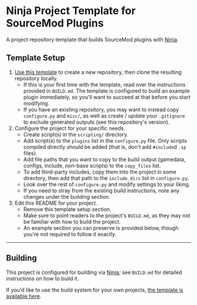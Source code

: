 # Ninja Project Template for SourceMod Plugins

A project repository template that builds SourceMod plugins with [Ninja][].

## Template Setup

1. [Use this template][] to create a new repository, then clone the resulting repository
locally.
    - If this is your first time with the template, read over the instructions provided in
    `BUILD.md`.  The template is configured to build an example plugin immediately, so you'll
    want to succeed at that before you start modifying.
    - If you have an existing repository, you may want to instead copy `configure.py` and
    `misc/`, as well as create / update your `.gitignore` to exclude generated outputs
    (see this repository's version).
2. Configure the project for your specific needs.
    - Create script(s) in the `scripting/` directory.
    - Add script(s) to the `plugins` list in the `configure.py` file.
    Only scripts compiled directly should be added (that is, don't add `#include`d `.sp` files).
    - Add file paths that you want to copy to the build output (gamedata, configs, include,
    non-base scripts) to the `copy_files` list.
    - To add third-party includes, copy them into the project in some directory, then add that
    path to the `include_dirs` list in `configure.py`.
    - Look over the rest of `configure.py` and modify settings to your liking.
    - If you need to stray from the existing build instructions, note any changes under the
    building section.
3. Edit this README for your project.
    - Remove this template setup section.
    - Make sure to point readers to the project's `BUILD.md`, as they may not be familiar with
    how to build the project.
    - An example section you can preserve is provided below, though you're not required to
    follow it exactly.

[Use this template]: https://github.com/nosoop/NinjaBuild-SMPlugin/generate

----

## Building

This project is configured for building via [Ninja][]; see `BUILD.md` for detailed
instructions on how to build it.

If you'd like to use the build system for your own projects,
[the template is available here](https://github.com/nosoop/NinjaBuild-SMPlugin).

[Ninja]: https://ninja-build.org/